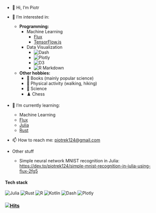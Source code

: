 - 👋 Hi, I’m Piotr
- 👀 I’m interested in: 
  - **Programming:**
    - Machine Learning
      - [Flux](https://github.com/FluxML/Flux.jl)
      - [TensorFlow.js](https://www.tensorflow.org/js)
    - Data Visualization
      - ![Dash](https://dash.plotly.com/)
      - ![Plotly](https://plotly.com/)
      - ![D3](https://d3js.org/)
      - ![R Markdown](https://rmarkdown.rstudio.com/)
  - **Other hobbies:**
    - 📘 Books (mainly popular science)
    - :hiking_boot: Physical activity (walking, hiking)
    - 🚀 Science
    - ♟️ Chess
- 🌱 I’m currently learning: 
  - Machine Learning 
  - [Flux](https://github.com/FluxML/Flux.jl)
  - [Julia](https://julialang.org/)
  - [Rust](https://www.rust-lang.org/)
- 📫 How to reach me: piotrek124@gmail.com

- Other stuff
  - Simple neural network MNIST recognition in Julia: https://dev.to/piotrek124/simple-mnist-recognition-in-julia-using-flux-2fg5
<!---
piotrek124-1/piotrek124-1 is a ✨ special ✨ repository because its `README.md` (this file) appears on your GitHub profile.
You can click the Preview link to take a look at your changes.
--->

#### Tech stack
![Julia](https://img.shields.io/badge/julia-9558B2?style=for-the-badge&logo=julia&logoColor=white)
![Rust](https://img.shields.io/badge/rust-black?style=for-the-badge&logo=rust&logoColor=white)
![R](https://img.shields.io/badge/r-%23276DC3?style=for-the-badge&logo=r&logoColor=white)
![Kotlin](https://img.shields.io/badge/kotlin-%230095D5.svg?style=for-the-badge&logo=kotlin&logoColor=white)
![Dash](https://img.shields.io/badge/dash-%233F4F75.svg?style=for-the-badge&logo=plotly&logoColor=white)
![Plotly](https://img.shields.io/badge/plotly-%233F4F75.svg?style=for-the-badge&logo=plotly&logoColor=white)
### [![Hits](https://hits.sh/github.com/piotrek124-1/hits.svg?style=for-the-badge)](https://hits.sh/github.com/piotrek124-1/hits/)
